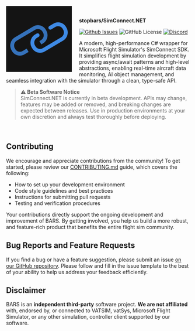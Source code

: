 <img width="180" height="180" align="left" style="float: left; margin: 0 20px 0 0;" alt="SimConnect.NET Logo" src="logo.png" />

<br>

**stopbars/SimConnect.NET**

[![Github Issues](https://img.shields.io/github/issues/stopbars/SimConnect.NET)](https://github.com/stopbars/SimConnect.NET/repo)
![GitHub License](https://img.shields.io/github/license/stopbars/SimConnect.NET)
[![Discord](https://img.shields.io/discord/1323993176318414889.svg?label=&logo=discord&logoColor=ffffff&color=7389D8&labelColor=6A7EC2)](https://stopbars.com/discord)

A modern, high-performance C# wrapper for Microsoft Flight Simulator's SimConnect SDK. It simplifies flight simulation development by providing async/await patterns and high-level abstractions, enabling real-time aircraft data monitoring, AI object management, and seamless integration with the simulator through a clean, type-safe API.

> **⚠️ Beta Software Notice**  
> SimConnect.NET is currently in beta development. APIs may change, features may be added or removed, and breaking changes are expected between releases. Use in production environments at your own discretion and always test thoroughly before deploying.

<br>

## Contributing

We encourage and appreciate contributions from the community! To get started, please review our [CONTRIBUTING.md](CONTRIBUTING.md) guide, which covers the following:

-   How to set up your development environment
-   Code style guidelines and best practices
-   Instructions for submitting pull requests
-   Testing and verification procedures

Your contributions directly support the ongoing development and improvement of BARS. By getting involved, you help us build a more robust, and feature-rich product that benefits the entire flight sim community.

## Bug Reports and Feature Requests

If you find a bug or have a feature suggestion, please submit an issue [on our GitHub repository](https://github.com/stopbars/repo/issues/new). Please follow and fill in the issue template to the best of your ability to help us address your feedback efficiently.

## Disclaimer

BARS is an **independent third-party** software project. **We are not affiliated** with, endorsed by, or connected to VATSIM, vatSys, Microsoft Flight Simulator, or any other simulation, controller client supported by our software.
